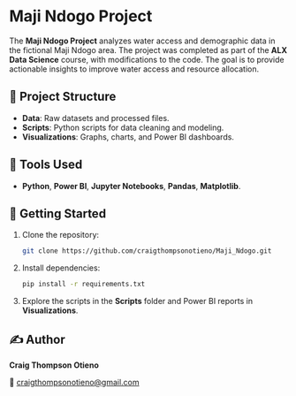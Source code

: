# Maji Ndogo Project

The **Maji Ndogo Project** analyzes water access and demographic data in the fictional Maji Ndogo area. The project was completed as part of the **ALX Data Science** course, with modifications to the code. The goal is to provide actionable insights to improve water access and resource allocation.

## 📂 Project Structure

- **Data**: Raw datasets and processed files.
- **Scripts**: Python scripts for data cleaning and modeling.
- **Visualizations**: Graphs, charts, and Power BI dashboards.

## 🔧 Tools Used

- **Python**, **Power BI**, **Jupyter Notebooks**, **Pandas**, **Matplotlib**.

## 🚀 Getting Started

1. Clone the repository:
   ```bash
   git clone https://github.com/craigthompsonotieno/Maji_Ndogo.git
   ```

2. Install dependencies:
   ```bash
   pip install -r requirements.txt
   ```

3. Explore the scripts in the **Scripts** folder and Power BI reports in **Visualizations**.

## ✍️ Author
**Craig Thompson Otieno**

📧 craigthompsonotieno@gmail.com

